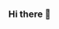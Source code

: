 ### Hi there 👋

<!--
**TannerM03/tannerm03** is a ✨ _special_ ✨ repository because its `README.md` (this file) appears on your GitHub profile.

Here are some ideas to get you started:

- 🔭 I’m currently working on improving the front-end visual parts of the portfolio, but my main goal when creating this website was to gain an understandings of the
back-end development, which I feel like I have done

- 📫 How to reach me: tanner.macpherson3@gmail.com
-->
